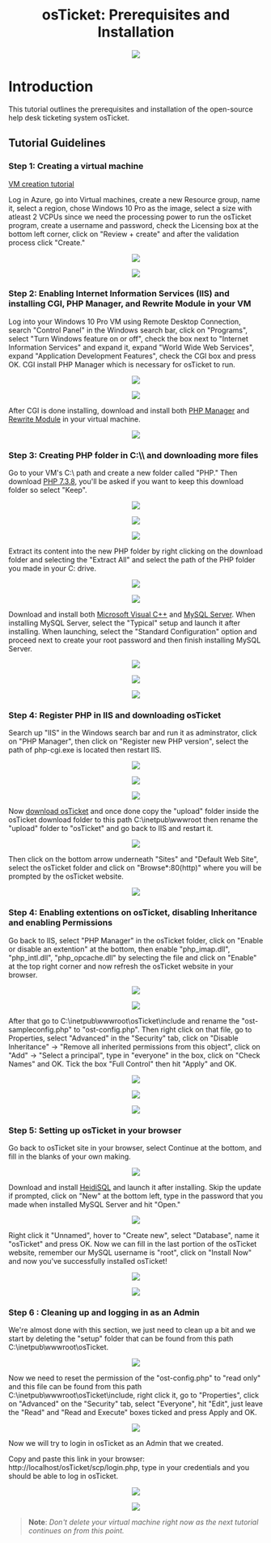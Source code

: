 <h1 align="center">osTicket: Prerequisites and Installation</h1>

<p align="center">
<img src="https://i.imgur.com/Clzj7Xs.png"/>
</p>

<h1>Introduction</h1>
This tutorial outlines the prerequisites and installation of the open-source help desk ticketing system osTicket.<br />


<h2>Tutorial Guidelines</h2>

<h3>Step 1: Creating a virtual machine</h3>

[VM creation tutorial](https://github.com/Mwajiduddin/How-to-create-a-virtual-machine-in-Microsoft-Azure)

Log in Azure, go into Virtual machines, create a new Resource group, name it, select a region, chose Windows 10 Pro as the image, select a size with atleast 2 VCPUs since we need the processing power to run the osTicket program, create a username and password, check the Licensing box at the bottom left corner, click on "Review + create" and after the validation process click "Create."

<p align="center">
<img src="https://github.com/Mwajiduddin/Mwajiduddin/blob/main/images/e1.png" />
</p>

<p align="center">
<img src="https://github.com/Mwajiduddin/Mwajiduddin/blob/main/images/e2.png" />
</p>



<h3>Step 2: Enabling Internet Information Services (IIS) and installing CGI, PHP Manager, and Rewrite Module in your VM</h3>

Log into your Windows 10 Pro VM using Remote Desktop Connection, search "Control Panel" in the Windows search bar, click on "Programs", select "Turn Windows feature on or off", check the box next to "Internet Information Services" and expand it, expand "World Wide Web Services", expand "Application Development Features", check the CGI box and press OK. CGI install PHP Manager which is necessary for osTicket to run.

<p align="center">
<img src="https://github.com/Mwajiduddin/Mwajiduddin/blob/main/images/e3.png" />
</p>

<p align="center">
<img src="https://github.com/Mwajiduddin/Mwajiduddin/blob/main/images/e4.png" />
</p>

After CGI is done installing, download and install both [PHP Manager](https://drive.google.com/file/d/1RHsNd4eWIOwaNpj3JW4vzzmzNUH86wY_/view) and [Rewrite Module](https://drive.google.com/file/d/1tIK9GZBKj1JyUP87eewxgdNqn9pZmVmY/view) in your virtual machine. 

<p align="center">
<img src="https://github.com/Mwajiduddin/Mwajiduddin/blob/main/images/e5.png" />
</p>

<h3>Step 3: Creating PHP folder in C:\\ and downloading more files</h3>
 
Go to your VM's C:\\ path and create a new folder called "PHP." Then download [PHP 7.3.8](https://drive.google.com/file/d/1snNMtLdCOpMtkCyD4mvl9yOOmvVIp9fP/view), you'll be asked if you want to keep this download folder so select "Keep". 

 <p align="center">
<img src="https://github.com/Mwajiduddin/Mwajiduddin/blob/main/images/e6.png" />
</p>

 <p align="center">
<img src="https://github.com/Mwajiduddin/Mwajiduddin/blob/main/images/e7.png" />
</p>

 <p align="center">
<img src="https://github.com/Mwajiduddin/Mwajiduddin/blob/main/images/e8.png" />
</p>

Extract its content into the new PHP folder by right clicking on the download folder and selecting the "Extract All" and select the path of the PHP folder you made in your C: drive. 

<p align="center">
<img src="https://github.com/Mwajiduddin/Mwajiduddin/blob/main/images/e9.png" />
</p>

<p align="center">
<img src="https://github.com/Mwajiduddin/Mwajiduddin/blob/main/images/e10.png" />
</p>

Download and install both [Microsoft Visual C++](https://drive.google.com/file/d/1s1OsGF3-ioO0_9LYizPRiVuIkb3lFJgH/view) and [MySQL Server](https://drive.google.com/file/d/1_OWh9p7VQLcrB0q_V7qT8yHl0xo5gv7z/view). When installing MySQL Server, select the "Typical" setup and launch it after installing. When launching, select the "Standard Configuration" option and proceed next to create  your root password and then finish installing MySQL Server. 

<p align="center">
<img src="https://github.com/Mwajiduddin/Mwajiduddin/blob/main/images/e11.png" />
</p>

<p align="center">
<img src="https://github.com/Mwajiduddin/Mwajiduddin/blob/main/images/e12.png" />
</p>

<p align="center">
<img src="https://github.com/Mwajiduddin/Mwajiduddin/blob/main/images/e13.png" />
</p>
 
 <h3>Step 4: Register PHP in IIS and downloading osTicket</h3>

Search up "IIS" in the Windows search bar and run it as adminstrator, click on "PHP Manager", then click on "Register new PHP version", select the path of php-cgi.exe is located then restart IIS.

<p align="center">
<img src="https://github.com/Mwajiduddin/Mwajiduddin/blob/main/images/e14.png" />
</p>

<p align="center">
<img src="https://github.com/Mwajiduddin/Mwajiduddin/blob/main/images/e15.png" />
</p>


<p align="center">
<img src="https://github.com/Mwajiduddin/Mwajiduddin/blob/main/images/e16.png" />
</p>


Now [download osTicket](https://drive.google.com/file/d/1VeVXKlzHDRjeaVUL99ptq7qYbrbXdFxJ/view) and once done copy the "upload" folder inside the osTicket download folder to this path C:\inetpub\wwwroot then rename the "upload" folder to "osTicket" and go back to IIS and restart it.

<p align="center">
<img src="https://github.com/Mwajiduddin/Mwajiduddin/blob/main/images/e17.png" />
</p>

Then click on the bottom arrow underneath "Sites" and "Default Web Site", select the osTicket folder and click on "Browse*:80(http)" where you will be prompted by the osTicket website. 

<p align="center">
<img src="https://github.com/Mwajiduddin/Mwajiduddin/blob/main/images/e18.png" />
</p>

<h3>Step 4: Enabling extentions on osTicket, disabling Inheritance and enabling Permissions</h3>

Go back to IIS, select "PHP Manager" in the osTicket folder, click on "Enable or disable an extention" at the bottom, then enable "php_imap.dll", "php_intl.dll", "php_opcache.dll" by selecting the file and click on "Enable" at the top right corner and now refresh the osTicket website in your browser.

<p align="center">
<img src="https://github.com/Mwajiduddin/Mwajiduddin/blob/main/images/e19.png" />
</p>

<p align="center">
<img src="https://github.com/Mwajiduddin/Mwajiduddin/blob/main/images/e20.png" />
</p>



After that go to C:\inetpub\wwwroot\osTicket\include and rename the "ost-sampleconfig.php" to "ost-config.php". Then right click on that file, go to Properties, select "Advanced" in the "Security" tab, click on "Disable Inheritance" -> "Remove all inherited permissions from this object", click on "Add" -> "Select a principal", type in "everyone" in the box, click on "Check Names" and OK. Tick the box "Full Control" then hit "Apply" and OK.

<p align="center">
<img src="https://github.com/Mwajiduddin/Mwajiduddin/blob/main/images/e21.png" />
</p>

<p align="center">
<img src="https://github.com/Mwajiduddin/Mwajiduddin/blob/main/images/e22.png" />
</p>

<p align="center">
<img src="https://github.com/Mwajiduddin/Mwajiduddin/blob/main/images/e23.png" />
</p>

<h3>Step 5: Setting up osTicket in your browser</h3>

Go back to osTicket site in your browser, select Continue at the bottom, and fill in the blanks of your own making. 

<p align="center">
<img src="https://github.com/Mwajiduddin/Mwajiduddin/blob/main/images/e24.png" />
</p>


Download and install [HeidiSQL](https://docs.google.com/document/d/1WovrX2DaS9xkfaSr4LXyB4YnnWpXIgPCMMbbfgHmGVw/edit) and launch it after installing. Skip the update if prompted, click on "New" at the bottom left, type in the password that you made when installed MySQL Server and hit "Open." 

<p align="center">
<img src="https://github.com/Mwajiduddin/Mwajiduddin/blob/main/images/e25.png" />
</p>

Right click it "Unnamed", hover to "Create new", select "Database", name it "osTicket" and press OK. Now we can fill in the last portion of the osTicket website, remember our MySQL username is "root", click on "Install Now" and now you've successfully installed osTicket!

<p align="center">
<img src="https://github.com/Mwajiduddin/Mwajiduddin/blob/main/images/e26.png" />
</p>

<p align="center">
<img src="https://github.com/Mwajiduddin/Mwajiduddin/blob/main/images/e27.png" />
</p>

<h3>Step 6 : Cleaning up and logging in as an Admin</h3>

We're almost done with this section, we just need to clean up a bit and we start by deleting the "setup" folder that can be found from this path C:\inetpub\wwwroot\osTicket.

<p align="center">
<img src="https://github.com/Mwajiduddin/Mwajiduddin/blob/main/images/e28.png" />
</p>

Now we need to reset the permission of the "ost-config.php" to "read only" and this file can be found from this path C:\inetpub\wwwroot\osTicket\include, right click it, go to "Properties", click on "Advanced" on the "Security" tab, select "Everyone", hit "Edit", just leave the "Read" and "Read and Execute" boxes ticked and press Apply and OK.

<p align="center">
<img src="https://github.com/Mwajiduddin/Mwajiduddin/blob/main/images/e29.png" />
</p>

Now we will try to login in osTicket as an Admin that we created. 

Copy and paste this link in your browser: http://localhost/osTicket/scp/login.php, type in your credentials and you should be able to log in osTicket.

<p align="center">
<img src="https://github.com/Mwajiduddin/Mwajiduddin/blob/main/images/e30.png" />
</p>

<p align="center">
<img src="https://github.com/Mwajiduddin/Mwajiduddin/blob/main/images/e31.png" />
</p>

  >**Note**: *Don't delete your virtual machine right now as the next tutorial continues on from this point.*






